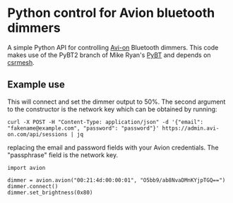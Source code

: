 Python control for Avion bluetooth dimmers
==========================================

A simple Python API for controlling [Avi-on](http://www.avi-on.com/) Bluetooth dimmers. This code makes use of the PyBT2 branch of Mike Ryan's [PyBT](http://github.com/mikeryan/PyBT) and depends on [csrmesh](https://github.com/nkaminski/csrmesh/).

Example use
-----------

This will connect and set the dimmer output to 50%. The second argument to the constructor is the network key which can be obtained by running:

```
curl -X POST -H "Content-Type: application/json" -d '{"email": "fakename@example.com", "password": "password"}' https://admin.avi-on.com/api/sessions | jq
```

replacing the email and password fields with your Avion credentials. The "passphrase" field is the network key.

```
import avion

dimmer = avion.avion("00:21:4d:00:00:01", "O5bb9/ab8NvaDMnKYjpTGQ==")
dimmer.connect()
dimmer.set_brightness(0x80)
```
